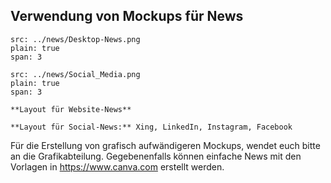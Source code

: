 ## Verwendung von Mockups für News

```image
src: ../news/Desktop-News.png
plain: true
span: 3
```

```image
src: ../news/Social_Media.png
plain: true
span: 3
```

```hint|span-3
**Layout für Website-News**
```

```hint|span-3
**Layout für Social-News:** Xing, LinkedIn, Instagram, Facebook
```

Für die Erstellung von grafisch aufwändigeren Mockups, wendet euch bitte an die Grafikabteilung.
Gegebenenfalls können einfache News mit den Vorlagen in https://www.canva.com erstellt werden.